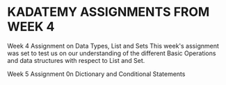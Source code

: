 # KADATEMY ASSIGNMENTS FROM WEEK 4
Week 4 Assignment on Data Types, List and Sets
This week's assignment was set to test us on our understanding of the different Basic Operations and data structures with respect to List and Set. 

Week 5 Assignment 0n Dictionary and Conditional Statements
